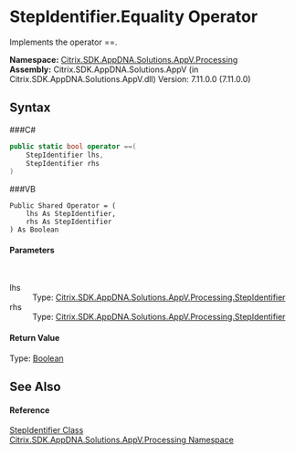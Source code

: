# StepIdentifier.Equality Operator 
 

Implements the operator ==.

**Namespace:**&nbsp;<a href="N_Citrix_SDK_AppDNA_Solutions_AppV_Processing">Citrix.SDK.AppDNA.Solutions.AppV.Processing</a><br />**Assembly:**&nbsp;Citrix.SDK.AppDNA.Solutions.AppV (in Citrix.SDK.AppDNA.Solutions.AppV.dll) Version: 7.11.0.0 (7.11.0.0)

## Syntax

###C#
```csharp
public static bool operator ==(
	StepIdentifier lhs,
	StepIdentifier rhs
)
```

###VB
```vbnet
Public Shared Operator = ( 
	lhs As StepIdentifier,
	rhs As StepIdentifier
) As Boolean
```


#### Parameters
&nbsp;<dl><dt>lhs</dt><dd>Type: <a href="T_Citrix_SDK_AppDNA_Solutions_AppV_Processing_StepIdentifier">Citrix.SDK.AppDNA.Solutions.AppV.Processing.StepIdentifier</a><br /></dd><dt>rhs</dt><dd>Type: <a href="T_Citrix_SDK_AppDNA_Solutions_AppV_Processing_StepIdentifier">Citrix.SDK.AppDNA.Solutions.AppV.Processing.StepIdentifier</a><br /></dd></dl>

#### Return Value
Type: <a href="http://msdn2.microsoft.com/en-us/library/a28wyd50" target="_blank">Boolean</a>

## See Also


#### Reference
<a href="T_Citrix_SDK_AppDNA_Solutions_AppV_Processing_StepIdentifier">StepIdentifier Class</a><br /><a href="N_Citrix_SDK_AppDNA_Solutions_AppV_Processing">Citrix.SDK.AppDNA.Solutions.AppV.Processing Namespace</a><br />